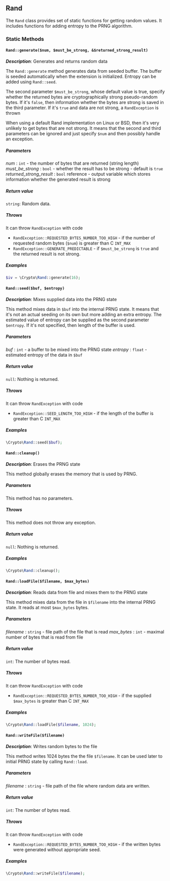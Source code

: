 ## Rand

The `Rand` class provides set of static functions for getting
random values. It includes functions for adding entropy to
the PRNG algorithm.

### Static Methods

#### `Rand::generate($num, $must_be_strong, &$returned_strong_result)`

_**Description**_: Generates and returns random data

The `Rand::generate` method generates data from seeded buffer.
The buffer is seeded automatically when the extension is initialized.
Entropy can be added using `Rand::seed`.

The second parameter `$must_be_strong`, whose default value is true,
specify whether the returned bytes are cryptographically strong
pseudo-random bytes. If it's `false`, then information whether
the bytes are strong is saved in the third parameter. If it's `true`
and data are not strong, a `RandException` is thrown

When using a default Rand implementation on Linux or BSD, then it's
very unlikely to get bytes that are not strong. It means that
the second and third parameters can be ignored and just
specify `$num` and then possibly handle an exception.

##### *Parameters*

*num* : `int` - the number of bytes that are returned (string length)
*must_be_strong* : `bool` - whether the result has to be strong -
default is `true`
*returned_strong_result* : `bool` reference - output variable
which stores information whether the generated result is strong

##### *Return value*

`string`: Random data.

##### *Throws*

It can throw `RandException` with code

- `RandException::REQUESTED_BYTES_NUMBER_TOO_HIGH` - if the number
of requested random bytes (`$num`) is greater than C `INT_MAX`
- `RandException::GENERATE_PREDICTABLE` - if `$must_be_strong`
is `true` and the returned result is not strong.

##### *Examples*

```php
$iv = \Crypto\Rand::generate(16);
```

#### `Rand::seed($buf, $entropy)`

_**Description**_: Mixes supplied data into the PRNG state

This method mixes data in `$buf` into the internal PRNG state. It
means that it's not an actual seeding on its own but more adding
an extra entropy. The estimated value of entropy can be supplied
as the second parameter `$entropy`. If it's not specified, then
length of the buffer is used.

##### *Parameters*

*buf* : `int` - a buffer to be mixed into the PRNG state
*entropy* : `float` - estimated entropy of the data in `$buf`

##### *Return value*

`null`: Nothing is returned.

##### *Throws*

It can throw `RandException` with code

- `RandException::SEED_LENGTH_TOO_HIGH` - if the length of
the buffer is greater than C `INT_MAX`

##### *Examples*

```php
\Crypto\Rand::seed($buf);
```

#### `Rand::cleanup()`

_**Description**_: Erases the PRNG state

This method globally erases the memory that is used by PRNG.

##### *Parameters*

This method has no parameters.

##### *Throws*

This method does not throw any exception.

##### *Return value*

`null`: Nothing is returned.

##### *Examples*

```php
\Crypto\Rand::cleanup();
```

#### `Rand::loadFile($filename, $max_bytes)`

_**Description**_: Reads data from file and mixes them to the PRNG
state

This method mixes data from the file in `$filename` into
the internal PRNG state. It reads at most `$max_bytes` bytes.

##### *Parameters*

*filename* : `string` - file path of the file that is read
*max_bytes* : `int` - maximal number of bytes that is read
from file

##### *Return value*

`int`: The number of bytes read.

##### *Throws*

It can throw `RandException` with code

- `RandException::REQUESTED_BYTES_NUMBER_TOO_HIGH` - if the supplied
`$max_bytes` is greater than C `INT_MAX`

##### *Examples*

```php
\Crypto\Rand::loadFile($filename, 1024);
```

#### `Rand::writeFile($filename)`

_**Description**_: Writes random bytes to the file

This method writes 1024 bytes the the file `$filename`. It
can be used later to initial PRNG state by calling
`Rand::load`.

##### *Parameters*

*filename* : `string` - file path of the file where
random data are written.

##### *Return value*

`int`: The number of bytes read.

##### *Throws*

It can throw `RandException` with code

- `RandException::REQUESTED_BYTES_NUMBER_TOO_HIGH` - if the written
bytes were generated without appropriate seed.

##### *Examples*

```php
\Crypto\Rand::writeFile($filename);
```
